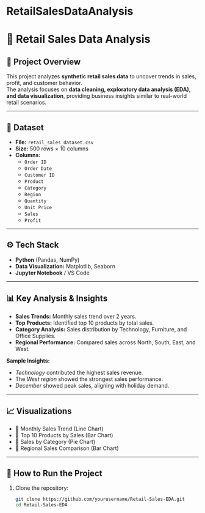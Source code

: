 # RetailSalesDataAnalysis
# 🛒 Retail Sales Data Analysis  

## 📌 Project Overview  
This project analyzes **synthetic retail sales data** to uncover trends in sales, profit, and customer behavior.  
The analysis focuses on **data cleaning, exploratory data analysis (EDA), and data visualization**, providing business insights similar to real-world retail scenarios.  

---

## 📂 Dataset  
- **File:** `retail_sales_dataset.csv`  
- **Size:** 500 rows × 10 columns  
- **Columns:**  
  - `Order ID`  
  - `Order Date`  
  - `Customer ID`  
  - `Product`  
  - `Category`  
  - `Region`  
  - `Quantity`  
  - `Unit Price`  
  - `Sales`  
  - `Profit`  

---

## ⚙️ Tech Stack  
- **Python** (Pandas, NumPy)  
- **Data Visualization:** Matplotlib, Seaborn  
- **Jupyter Notebook** / VS Code  

---

## 📊 Key Analysis & Insights  
- **Sales Trends:** Monthly sales trend over 2 years.  
- **Top Products:** Identified top 10 products by total sales.  
- **Category Analysis:** Sales distribution by Technology, Furniture, and Office Supplies.  
- **Regional Performance:** Compared sales across North, South, East, and West.  

**Sample Insights:**  
- *Technology* contributed the highest sales revenue.  
- The *West region* showed the strongest sales performance.  
- *December* showed peak sales, aligning with holiday demand.  

---

## 📈 Visualizations  
- 📌 Monthly Sales Trend (Line Chart)  
- 📌 Top 10 Products by Sales (Bar Chart)  
- 📌 Sales by Category (Pie Chart)  
- 📌 Regional Sales Comparison (Bar Chart)  

---

## 🚀 How to Run the Project  
1. Clone the repository:  
   ```bash
   git clone https://github.com/yourusername/Retail-Sales-EDA.git
   cd Retail-Sales-EDA

